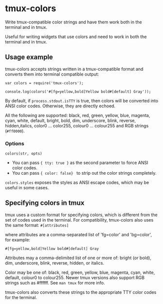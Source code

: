# tmux-colors

Write tmux-compatible color strings and have them work both in the terminal and in tmux.

Useful for writing widgets that use colors and need to work in both the terminal and in tmux.

## Usage example

tmux-colors accepts strings written in a tmux-compatible format and converts them into terminal compatible output:

    var colors = require('tmux-colors');

    console.log(colors('#[fg=yellow,bold]Yellow bold#[default] Gray'));

By default, if `process.stdout.isTTY` is true, then colors will be converted into ANSI color codes. Otherwise, they are directly echoed.

All the following are supported: black, red, green, yellow, blue, magenta,
cyan, white, default, bright, bold, dim, underscore, blink, reverse, hidden,italics, color0 ... color255, colour0 ... colour255 and RGB strings (`#ff0000`).

### Options

    colors(str, opts)

- You can pass `{ tty: true }` as the second parameter to force ANSI color codes.
- You can pass `{ color: false} ` to strip out the color strings completely.

`colors.styles` exposes the styles as ANSI escape codes, which may be useful in some cases.

## Specifying colors in tmux

tmux uses a custom format for specifying colors, which is different from the set of codes used in the terminal. For compatibility, tmux-colors also uses the same format: `#[attributes]`

where attributes are a comma-separated list of 'fg=color' and 'bg=color', for example:

    #[fg=yellow,bold]Yellow bold#[default] Gray

Attributes may a comma-delimited list of one or more of: bright (or bold), dim, underscore, blink, reverse, hidden, or italics.

Color may be one of: black, red, green, yellow, blue, magenta,
cyan, white, default, colour0 to colour255. Newer tmux versions also support RGB strings such as #ffffff. See `man tmux` for more info.

tmux-colors also converts these strings to the appropriate TTY color codes for the terminal.
